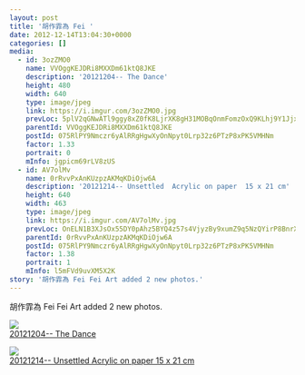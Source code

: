 ```yaml
---
layout: post
title: '胡作霏為 Fei ' 
date: 2012-12-14T13:04:30+0000 
categories: [] 
media:
  - id: 3ozZMO0
    name: VVOggKEJDRi8MXXDm61ktQ8JKE
    description: '20121204-- The Dance'   
    height: 480
    width: 640
    type: image/jpeg
    link: https://i.imgur.com/3ozZMO0.jpg
    prevLoc: 5plV2qGNwATl9ggy8xZ0fK8LjrXK8gH31MOBqOnmFomzOxQ9KLhj9Y1JjxjEiR7N3VkOklsDlrp7nkRxUYDokOBARAHxGV1vEvErfvLGA000NKcqAlN6AAG9ivpgyWwmm6f2MjQDPOgKUg4vJzPLzKUJDjq64wXEix0MBLKn5GHP4AV77ONltlRE5RA5GyCZ9ZqvOl1pC7RLBY2WWnTYMQ87kloAhzLzrD
    parentId: VVOggKEJDRi8MXXDm61ktQ8JKE
    postId: 075RlPY9Nmczr6yAlRRgHgwXyOnNpyt0Lrp32z6PTzP8xPK5VMHNm
    factor: 1.33
    portrait: 0
    mInfo: jgpicm69rLV8zUS
  - id: AV7olMv
    name: 0rRvvPxAnKUzpzAKMqKDiOjw6A
    description: '20121214-- Unsettled  Acrylic on paper  15 x 21 cm'   
    height: 640
    width: 463
    type: image/jpeg
    link: https://i.imgur.com/AV7olMv.jpg
    prevLoc: OnELN1B3XJsOx55DY0pAhz5BYQ4z57s4VjyzBy9xumZ9q5NzQYirP8BnrXrmiD6Kl8p1PZhDzr9PMrR3un3QAKw8x3ImqojqQ7JAI7LyxKWW62uvEvg7Qg14HgqpGJ9p9gFk7qV1R1ZES83mx4Vk37fn1pEMyWDGfnw4JEGoYGilG0A0n53YCZ38vXOwVRulRgG1Qyx0U0XWQR8X0kCgy5NqqXoycnv8A8x
    parentId: 0rRvvPxAnKUzpzAKMqKDiOjw6A
    postId: 075RlPY9Nmczr6yAlRRgHgwXyOnNpyt0Lrp32z6PTzP8xPK5VMHNm
    factor: 1.38
    portrait: 1
    mInfo: l5mFVd9uvXM5X2K
story: '胡作霏為 Fei Fei Art added 2 new photos.'  
---
```


胡作霏為 Fei Fei Art added 2 new photos.


[//]: #media:  
<a href="https://i.imgur.com/3ozZMO0.jpg"><img class="postImage" src="https://i.imgur.com/3ozZMO0h.jpg" />  
20121204-- The Dance  
 </a>    


<a href="https://i.imgur.com/AV7olMv.jpg"><img class="postImage" src="https://i.imgur.com/AV7olMvh.jpg" />  
20121214-- Unsettled
Acrylic on paper
15 x 21 cm  
 </a>   
